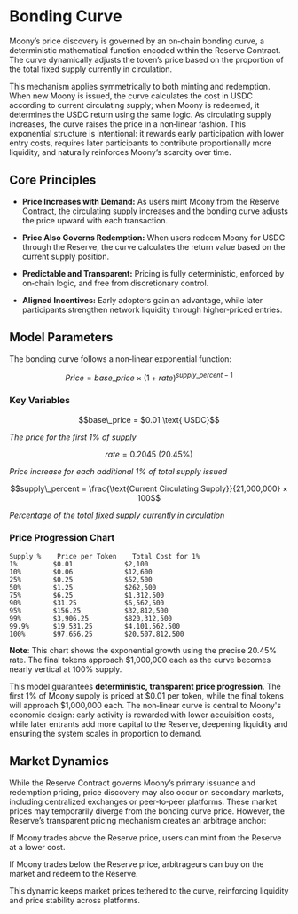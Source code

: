 # Bonding Curve

Moony’s price discovery is governed by an on‑chain bonding curve, a deterministic mathematical function encoded within the Reserve Contract. The curve dynamically adjusts the token’s price based on the proportion of the total fixed supply currently in circulation.

This mechanism applies symmetrically to both minting and redemption. When new Moony is issued, the curve calculates the cost in USDC according to current circulating supply; when Moony is redeemed, it determines the USDC return using the same logic. As circulating supply increases, the curve raises the price in a non‑linear fashion. This exponential structure is intentional: it rewards early participation with lower entry costs, requires later participants to contribute proportionally more liquidity, and naturally reinforces Moony’s scarcity over time.

## Core Principles

- **Price Increases with Demand:** As users mint Moony from the Reserve Contract, the circulating supply increases and the bonding curve adjusts the price upward with each transaction.

- **Price Also Governs Redemption:** When users redeem Moony for USDC through the Reserve, the curve calculates the return value based on the current supply position.

- **Predictable and Transparent:** Pricing is fully deterministic, enforced by on‑chain logic, and free from discretionary control.

- **Aligned Incentives:** Early adopters gain an advantage, while later participants strengthen network liquidity through higher‑priced entries.

## Model Parameters

The bonding curve follows a non‑linear exponential function:

```math
Price = base\_price × (1 + rate)^{supply\_percent - 1}
```

### **Key Variables**

```math
base\_price = $0.01 \text{ USDC}
```
*The price for the first 1% of supply*

```math
rate = 0.2045 \text{ (20.45%)}
```
*Price increase for each additional 1% of total supply issued*

```math
supply\_percent = \frac{\text{Current Circulating Supply}}{21,000,000} × 100
```
*Percentage of the total fixed supply currently in circulation*

### **Price Progression Chart**

```
Supply %    Price per Token    Total Cost for 1%
1%         $0.01             $2,100
10%        $0.06             $12,600
25%        $0.25             $52,500
50%        $1.25             $262,500
75%        $6.25             $1,312,500
90%        $31.25            $6,562,500
95%        $156.25           $32,812,500
99%        $3,906.25         $820,312,500
99.9%      $19,531.25        $4,101,562,500
100%       $97,656.25        $20,507,812,500
```

**Note**: This chart shows the exponential growth using the precise 20.45% rate. The final tokens approach $1,000,000 each as the curve becomes nearly vertical at 100% supply.

This model guarantees **deterministic, transparent price progression**. The first 1% of Moony supply is priced at $0.01 per token, while the final tokens will approach $1,000,000 each. The non‑linear curve is central to Moony's economic design: early activity is rewarded with lower acquisition costs, while later entrants add more capital to the Reserve, deepening liquidity and ensuring the system scales in proportion to demand.

## Market Dynamics

While the Reserve Contract governs Moony’s primary issuance and redemption pricing, price discovery may also occur on secondary markets, including centralized exchanges or peer‑to‑peer platforms. These market prices may temporarily diverge from the bonding curve price. However, the Reserve’s transparent pricing mechanism creates an arbitrage anchor: 

If Moony trades above the Reserve price, users can mint from the Reserve at a lower cost.

If Moony trades below the Reserve price, arbitrageurs can buy on the market and redeem to the Reserve.

This dynamic keeps market prices tethered to the curve, reinforcing liquidity and price stability across platforms.